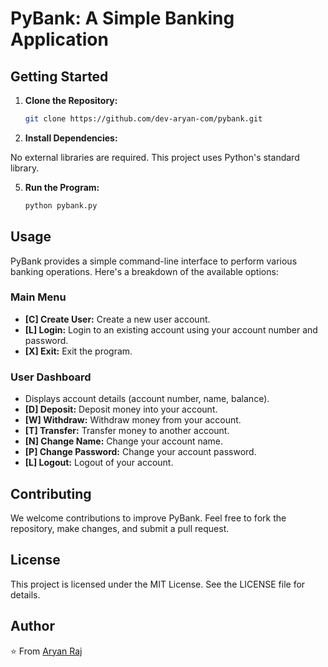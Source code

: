 # PyBank: A Simple Banking Application

## Getting Started

1.  **Clone the Repository:**

    ```bash
    git clone https://github.com/dev-aryan-com/pybank.git
    ```

3.  **Install Dependencies:**

No external libraries are required. This project uses Python's standard library.

5.  **Run the Program:**

    ```bash
    python pybank.py
    ```

## Usage

PyBank provides a simple command-line interface to perform various banking operations. Here's a breakdown of the available options:

### Main Menu

*   **\[C\] Create User:** Create a new user account.
*   **\[L\] Login:** Login to an existing account using your account number and password.
*   **\[X\] Exit:** Exit the program.

### User Dashboard

*   Displays account details (account number, name, balance).
*   **\[D\] Deposit:** Deposit money into your account.
*   **\[W\] Withdraw:** Withdraw money from your account.
*   **\[T\] Transfer:** Transfer money to another account.
*   **\[N\] Change Name:** Change your account name.
*   **\[P\] Change Password:** Change your account password.
*   **\[L\] Logout:** Logout of your account.

## Contributing

We welcome contributions to improve PyBank. Feel free to fork the repository, make changes, and submit a pull request.

## License

This project is licensed under the MIT License. See the LICENSE file for details.

## Author

⭐️ From [Aryan Raj](https://github.com/dev-aryan-com)
